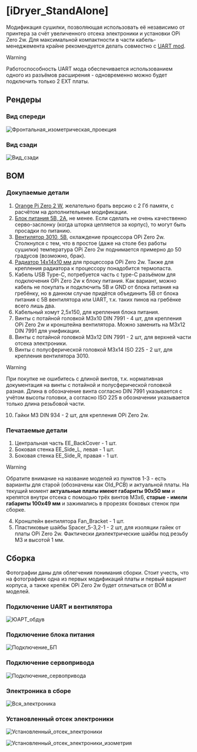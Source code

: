 # [iDryer_StandAlone]

Модификация сушилки, позволяющая использовать её независимо от принтера за счёт увеличенного отсека электроники и установки OPi Zero 2w. Для максимальной компактности в части кабель-менеджемента крайне рекомендуется делать совместно с [UART mod](https://github.com/DieselFork/iDryer-Unit/tree/main/User-mods/hardware/UART%20mod).

>[!WARNING]
>Работоспособность UART мода обеспечивается использованием одного из разъёмов расширения - одновременно можно будет подключить только 2 EXT платы.

## Рендеры

### Вид спереди

![Фронтальная_изометрическая_проекция](IMG/Frontal_iso.png)

### Вид сзади

![Вид_сзади](IMG/Back_iso.png)

## BOM

### Докупаемые детали

1. [Orange Pi Zero 2 W](https://aliexpress.ru/item/1005007543231333.html), желательно брать версию с 2 Гб памяти, с расчётом на дополнительные модификации.
2. [Блок питания 5В, 2А](https://aliexpress.ru/item/1005001970797548.html?sku_id=12000018270798953), не менее. Если сделать не очень качественно серво-заслонку (когда шторка цепляется за корпус), то могут быть просадки по питанию.
3. [Вентилятор 3010, 5В](https://aliexpress.ru/item/4000256787938.html?sku_id=12000032631942721), охлаждение процессора OPi Zero 2w. Столкнулся с тем, что в простое (даже на столе без работы сушилки) температура OPi Zero 2w поднимается примерно до 50 градусов (возможно, брак).
4. [Радиатор 14х14х10 мм](https://aliexpress.ru/item/32956250962.html?sku_id=12000030307252205) для процессора OPi Zero 2w. Также для крепления радиатора к процессору понадобится термопаста.
5. Кабель USB Type-C, потребуется часть с type-C разъёмом для подключения OPi Zero 2w к блоку питания. Как вариант, можно кабель не покупать и подключить 5В и GND от блока питания на гребёнку, но в данном случае придётся объединить 5В от блока питания с 5В вентилятора или UART, т.к. таких пинов на гребёнке всего лишь два.
6. Кабельный хомут 2,5х150, для крепления блока питания.
7. Винты с потайной головкой M3x10 DIN 7991 - 4 шт, для крепления OPi Zero 2w и кронштейна вентилятора. Можно заменить на M3x12 DIN 7991 для унификации.
8. Винты с потайной головкой M3x12 DIN 7991 - 2 шт, для верхней части отсека электроники.
9. Винты с полусферической головкой M3x14 ISO 225 - 2 шт, для крепления вентилятора 3010.

>[!WARNING]
>При покупке не ошибитесь с длиной винтов, т.к. нормативная документация на винты с потайной и полусферической головкой разная. Длина в обозначение винта согласно DIN 7991 указывается с учётом высоты головки, а согласно ISO 225 в обозначении указывается только длина резьбовой части.

10. Гайки M3 DIN 934 - 2 шт, для крепления OPi Zero 2w.

### Печатаемые детали

1. Центральная часть EE_BackCover - 1 шт.
2. Боковая стенка EE_Side_L, левая - 1 шт.
3. Боковая стенка EE_Side_R, правая - 1 шт.

>[!WARNING]
>Обратите внимание на название моделей из пунктов 1-3 - есть варианты для старой (обозначены как Old_PCB) и актуальной платы.
>На текущий момент **актуальные платы имеют габариты 90х50 мм** и крепятся внутри отсека с помощью трёх винтов М3х6, **старые - имели габариты 100х49 мм** и зажимались в прорезях боковых стенок при сборке.

4. Кронштейн вентилятора Fan_Bracket - 1 шт.
5. Пластиковые шайбы Spacer_5-3,2-1 - 2 шт, для изоляции гайек от платы OPi Zero 2w. Фактически диэлектрические шайбы под резьбу М3 и высотой 1 мм.

## Сборка

Фотографии даны для облегчения понимания сборки. Стоит учесть, что на фотографиях одна из первых модификаций платы и первый вариант корпуса, а также крепёж OPi Zero 2w будет отличаться от BOM и моделей.

### Подключение UART и вентилятора

![ЮАРТ_обдув](IMG/UART_Fan_Connection.jpg)

### Подключение блока питания

![Подключение_БП](IMG/PSU_Connection.jpg)

### Подключение сервопривода

![Подключение_сервопривода](IMG/Servo_Connection.jpg)

### Электроника в сборе

![Вся_электроника](IMG/Full.jpg)

### Установленный отсек электроники

![Установленный_отсек_электроники](IMG/Assembled.jpg)

![Установленный_отсек_электроники_изометрия](IMG/Assembled_iso.jpg)
